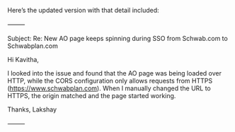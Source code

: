 Here’s the updated version with that detail included:

⸻

Subject: Re: New AO page keeps spinning during SSO from Schwab.com to Schwabplan.com

Hi Kavitha,

I looked into the issue and found that the AO page was being loaded over HTTP, while the CORS configuration only allows requests from HTTPS (https://www.schwabplan.com).
When I manually changed the URL to HTTPS, the origin matched and the page started working.

Thanks,
Lakshay

⸻
